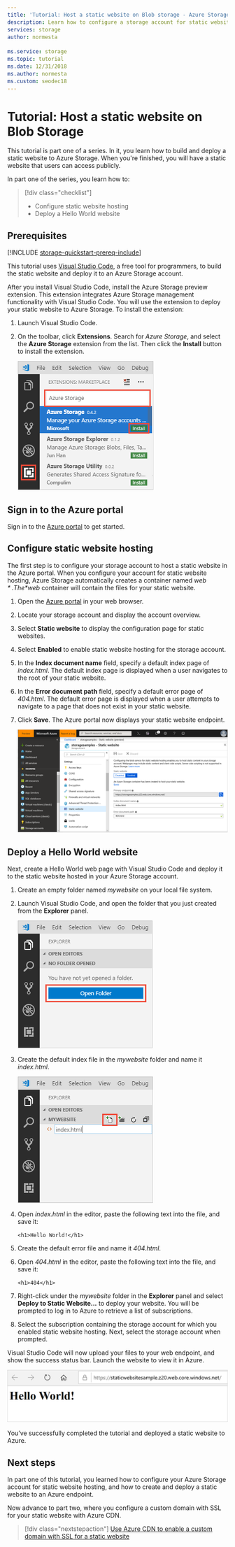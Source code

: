 ```yaml
---
title: 'Tutorial: Host a static website on Blob storage - Azure Storage'
description: Learn how to configure a storage account for static website hosting, and deploy a static website to Azure Storage.
services: storage
author: normesta

ms.service: storage
ms.topic: tutorial
ms.date: 12/31/2018
ms.author: normesta
ms.custom: seodec18
---
```


<!---Customer intent: I want to host files for a static website in Blob storage and access the website from an Azure endpoint.--->

# Tutorial: Host a static website on Blob Storage

This tutorial is part one of a series. In it, you learn how to build and deploy a static website to Azure Storage. When you're finished, you will have a static website that users can access publicly. 

In part one of the series, you learn how to:

> [!div class="checklist"]
> * Configure static website hosting
> * Deploy a Hello World website

## Prerequisites

[!INCLUDE [storage-quickstart-prereq-include](../../../includes/storage-quickstart-prereq-include.md)]

This tutorial uses [Visual Studio Code](https://code.visualstudio.com/download), a free tool for programmers, to build the static website and deploy it to an Azure Storage account.

After you install Visual Studio Code, install the Azure Storage preview extension. This extension integrates Azure Storage management functionality with Visual Studio Code. You will use the extension to deploy your static website to Azure Storage. To install the extension:

1. Launch Visual Studio Code.
2. On the toolbar, click **Extensions**. Search for *Azure Storage*, and select the **Azure Storage** extension from the list. Then click the **Install** button to install the extension.

    ![Install the Azure Storage extension in VS Code](media/storage-blob-static-website-host/install-extension-vs-code.png)

## Sign in to the Azure portal

Sign in to the [Azure portal](https://portal.azure.com/) to get started.

## Configure static website hosting

The first step is to configure your storage account to host a static website in the Azure portal. When you configure your account for static website hosting, Azure Storage automatically creates a container named *$web*. The *$web* container will contain the files for your static website. 

1. Open the [Azure portal](https://portal.azure.com/) in your web browser. 
1. Locate your storage account and display the account overview.
1. Select **Static website** to display the configuration page for static websites.
1. Select **Enabled** to enable static website hosting for the storage account.
1. In the **Index document name** field, specify a default index page of *index.html*. The default index page is displayed when a user navigates to the root of your static website.  
1. In the **Error document path** field, specify a default error page of *404.html*. The default error page is displayed when a user attempts to navigate to a page that does not exist in your static website.
1. Click **Save**. The Azure portal now displays your static website endpoint. 

    ![Enable static website hosting for a storage account](media/storage-blob-static-website-host/enable-static-website-hosting.png)

## Deploy a Hello World website

Next, create a Hello World web page with Visual Studio Code and deploy it to the static website hosted in your Azure Storage account.

1. Create an empty folder named *mywebsite* on your local file system. 
1. Launch Visual Studio Code, and open the folder that you just created from the **Explorer** panel.

    ![Open folder in Visual Studio Code](media/storage-blob-static-website-host/open-folder-vs-code.png)

1. Create the default index file in the *mywebsite* folder and name it *index.html*.

    ![Create the default index file in Visual Studio Code](media/storage-blob-static-website-host/create-index-file-vs-code.png)

1. Open *index.html* in the editor, paste the following text into the file, and save it:

    ```
    <h1>Hello World!</h1>
    ```

1. Create the default error file and name it *404.html*.
1. Open *404.html* in the editor, paste the following text into the file, and save it:

    ```
    <h1>404</h1>
    ```

1. Right-click under the *mywebsite* folder in the **Explorer** panel and select **Deploy to Static Website...** to deploy your website. You will be prompted to log in to Azure to retrieve a list of subscriptions.

1. Select the subscription containing the storage account for which you enabled static website hosting. Next, select the storage account when prompted.

Visual Studio Code will now upload your files to your web endpoint, and show the success status bar. Launch the website to view it in Azure.

![View static website deployment in Azure](media/storage-blob-static-website-host/view-static-website-endpoint.png)

You’ve successfully completed the tutorial and deployed a static website to Azure.

## Next steps

In part one of this tutorial, you learned how to configure your Azure Storage account for static website hosting, and how to create and deploy a static website to an Azure endpoint.

Now advance to part two, where you configure a custom domain with SSL for your static website with Azure CDN.

> [!div class="nextstepaction"]
> [Use Azure CDN to enable a custom domain with SSL for a static website](storage-blob-static-website-custom-domain.md)
